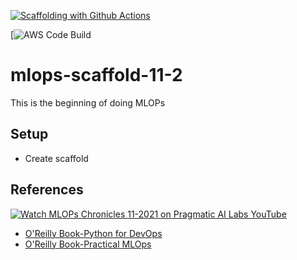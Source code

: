 [![Scaffolding with Github Actions](https://github.com/noahgift/mlops-scaffold-11-2/actions/workflows/main.yml/badge.svg)](https://github.com/noahgift/mlops-scaffold-11-2/actions/workflows/main.yml)

[![AWS Code Build](https://codebuild.us-east-1.amazonaws.com/badges?uuid=eyJlbmNyeXB0ZWREYXRhIjoiSzB6aGRDdFdVUFJrbE93cDJrNnAvNWZSSGNVL3VtRWs3c0pRYU5JSndPcFRCUlVIQ0VZV29KZVprdkcrWlV5Q2JjbEVvQmUvWUhPL2VXYUwzOGdnVGFrPSIsIml2UGFyYW1ldGVyU3BlYyI6ImZMMDlhaUdxRjRJQ1JxU1UiLCJtYXRlcmlhbFNldFNlcmlhbCI6MX0%3D&branch=main)


# mlops-scaffold-11-2
This is the beginning of doing MLOPs

## Setup 

* Create scaffold


## References

[![Watch MLOPs Chronicles 11-2021 on Pragmatic AI Labs YouTube](https://img.youtube.com/vi/bzVNoT65EWk/0.jpg)](http://www.youtube.com/watch?v=bzVNoT65EWk "MLOPs Chronicles 11-2021")
* [O'Reilly Book-Python for DevOps](https://www.amazon.com/Python-DevOps-Ruthlessly-Effective-Automation-ebook/dp/B082P97LDW)
* [O'Reilly Book-Practical MLOps](https://www.amazon.com/Practical-MLOps-Operationalizing-Machine-Learning-dp-1098103017/dp/1098103017/ref=mt_other?_encoding=UTF8&me=&qid=1635880861)
